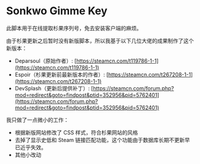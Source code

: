# Sonkwo Gimme Key

此脚本用于在线提取杉果序列号，免去安装客户端的麻烦。

由于杉果更新之后暂时没有新版脚本，所以我基于以下几位大佬的成果制作了这个新版本：

* Deparsoul（原始作者）: [https://steamcn.com/t119786-1-1](https://steamcn.com/t119786-1-1)
* Espoir（杉果更新前最新版本的作者）: [https://steamcn.com/t267208-1-1](https://steamcn.com/t267208-1-1)
* DevSplash（更新后提供补丁）: [https://steamcn.com/forum.php?mod=redirect&goto=findpost&ptid=352956&pid=5762401](https://steamcn.com/forum.php?mod=redirect&goto=findpost&ptid=352956&pid=5762401)

我只做了一点微小的工作：

* 根据新版网站修改了 CSS 样式，符合杉果网站的风格
* 去掉了显示史低和 Steam 链接匹配功能，这个功能由于数据库长期不更新早已近乎失效。
* 其他小改动
